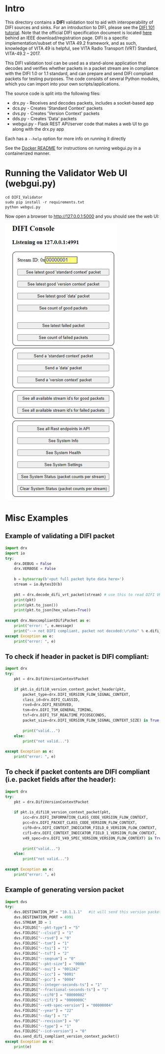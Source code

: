 # Intro

This directory contains a **DIFI** validation tool to aid with interoperability of DIFI sources and sinks.  For an introduction to DIFI, please see the [DIFI 101 tutorial](https://github.com/DIFI-Consortium/DIFI-Certification/blob/main/DIFI_101_Tutorial.md).  Note that the official DIFI specification document is located [here](https://dificonsortium.org/standards/) behind an IEEE download/registration page.  DIFI is a specific implementation/subset of the VITA 49.2 framework, and as such, knowledge of VITA 49 is helpful, see VITA Radio Transport (VRT) Standard, VITA-49.2 – 2017.

This DIFI validation tool can be used as a stand-alone application that decodes and verifies whether packets in a packet stream are in compliance with the DIFI 1.0 or 1.1 standard, and can prepare and send DIFI compliant packets for testing purposes. The code consists of several Python modules, which you can import into your own scripts/applications.

The source code is split into the following files:

- drx.py - Receives and decodes packets, includes a socket-based app
- dcs.py - Creates 'Standard Context' packets
- dvs.py - Creates 'Version Context' packets
- dds.py - Creates 'Data' packets
- webgui.py - Flask REST API/server code that makes a web UI to go along with the drx.py app

Each has a `--help` option for more info on running it directly

See the [Docker README](docker/README.md) for instructions on running webgui.py in a containerized manner.

# Running the Validator Web UI (webgui.py)

```
cd DIFI_Validator
sudo pip install -r requirements.txt
python webgui.py
```

Now open a browser to http://127.0.0.1:5000 and you should see the web UI:

![](../images/difi_validator.png)

# Misc Examples

## Example of validating a DIFI packet

```Python
import drx
import io
try:
    drx.DEBUG = False
    drx.VERBOSE = False

    b = bytearray(b'<put full packet byte data here>')
    stream = io.BytesIO(b)

    pkt = drx.decode_difi_vrt_packet(stream) # use this to read DIFI VRT packet from byte stream (can be any packet type)
    print(pkt)
    print(pkt.to_json())
    print(pkt.to_json(hex_values=True))

except drx.NoncompliantDifiPacket as e:
    print("error: ", e.message)
    print("--> not DIFI compliant, packet not decoded:\r\n%s" % e.difi_info.to_json())
except Exception as e:
    print("error: ", e)

```

## To check if header in packet is DIFI compliant:

```Python
import drx
try:
    pkt = drx.DifiVersionContextPacket
    
    if pkt.is_difi10_version_context_packet_header(pkt,
        packet_type=drx.DIFI_VERSION_FLOW_SIGNAL_CONTEXT,
        class_id=drx.DIFI_CLASSID,
        rsvd=drx.DIFI_RESERVED,
        tsm=drx.DIFI_TSM_GENERAL_TIMING,
        tsf=drx.DIFI_TSF_REALTIME_PICOSECONDS,
        packet_size=drx.DIFI_VERSION_FLOW_SIGNAL_CONTEXT_SIZE) is True:

        print("valid...")
    else:
        print("not valid...")

except Exception as e:
    print("error: ", e)
```

## To check if packet contents are DIFI compliant (i.e. packet fields after the header):
```Python
import drx
try:
    pkt = drx.DifiVersionContextPacket
    
    if pkt.is_difi10_version_context_packet(pkt,
        icc=drx.DIFI_INFORMATION_CLASS_CODE_VERSION_FLOW_CONTEXT,
        pcc=drx.DIFI_PACKET_CLASS_CODE_VERSION_FLOW_CONTEXT,
        cif0=drx.DIFI_CONTEXT_INDICATOR_FIELD_0_VERSION_FLOW_CONTEXT,
        cif1=drx.DIFI_CONTEXT_INDICATOR_FIELD_1_VERSION_FLOW_CONTEXT,
        v49_spec=drx.DIFI_V49_SPEC_VERSION_VERSION_FLOW_CONTEXT) is True:

        print("valid...")
    else:
        print("not valid...")

except Exception as e:
    print("error: ", e)
```

## Example of generating version packet

```Python
import dvs
try:
    dvs.DESTINATION_IP = "10.1.1.1"   #it will send this version packet to this destination server address
    dvs.DESTINATION_PORT = 4991
    dvs.STREAM_ID = 1
    dvs.FIELDS["--pkt-type"] = "5"
    dvs.FIELDS["--clsid"] = "1"
    dvs.FIELDS["--rsvd"] = "0"
    dvs.FIELDS["--tsm"] = "1"
    dvs.FIELDS["--tsi"] = "1"
    dvs.FIELDS["--tsf"] = "2"
    dvs.FIELDS["--seqnum"] = "0"
    dvs.FIELDS["--pkt-size"] = "000b"
    dvs.FIELDS["--oui"] = "0012A2"
    dvs.FIELDS["--icc"] = "0001"
    dvs.FIELDS["--pcc"] = "0004"
    dvs.FIELDS["--integer-seconds-ts"] = "1"
    dvs.FIELDS["--fractional-seconds-ts"] = "1"
    dvs.FIELDS["--cif0"] = "80000002"
    dvs.FIELDS["--cif1"] = "0000000C"
    dvs.FIELDS["--v49-spec-version"] = "00000004"
    dvs.FIELDS["--year"] = "22"
    dvs.FIELDS["--day"] = "1"
    dvs.FIELDS["--revision"] = "0"
    dvs.FIELDS["--type"] = "1"
    dvs.FIELDS["--icd-version"] = "0"
    dvs.send_difi_compliant_version_context_packet()
except Exception as e:
    print(e)

```